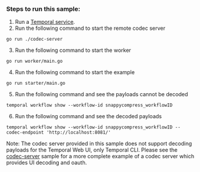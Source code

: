 ### Steps to run this sample:
1) Run a [Temporal service](https://github.com/temporalio/samples-go/tree/main/#how-to-use).
2) Run the following command to start the remote codec server
```
go run ./codec-server
```
3) Run the following command to start the worker
```
go run worker/main.go
```
4) Run the following command to start the example
```
go run starter/main.go
```
5) Run the following command and see the payloads cannot be decoded
```
temporal workflow show --workflow-id snappycompress_workflowID
```
6) Run the following command and see the decoded payloads
```
temporal workflow show --workflow-id snappycompress_workflowID --codec-endpoint 'http://localhost:8081/'
```

Note: The codec server provided in this sample does not support decoding payloads for the Temporal Web UI, only Temporal CLI.
Please see the [codec-server](../codec-server/) sample for a more complete example of a codec server which provides UI decoding and oauth.
